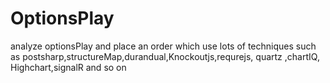 # OptionsPlay
analyze optionsPlay and place an order which use lots of techniques such as postsharp,structureMap,durandual,Knockoutjs,requrejs, quartz ,chartIQ, Highchart,signalR and so on
